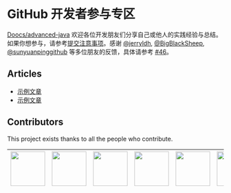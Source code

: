 # GitHub 开发者参与专区
[Doocs/advanced-java](https://github.com/doocs/advanced-java) 欢迎各位开发朋友们分享自己或他人的实践经验与总结。如果你想参与，请参考[提交注意事项](/docs/from-readers/doocs-advanced-java-attention.md)。感谢 [@jerryldh](https://github.com/jerryldh), [@BigBlackSheep](https://github.com/BigBlackSheep), [@sunyuanpinggithub](https://github.com/sunyuanpinggithub) 等多位朋友的反馈，具体请参考 [#46](https://github.com/doocs/advanced-java/issues/46)。

## Articles
- [示例文章](/docs/from-readers/doocs-advanced-java-attention.md)
- [示例文章](/docs/from-readers/doocs-advanced-java-attention.md)

## Contributors
This project exists thanks to all the people who contribute.

<!-- ALL-CONTRIBUTORS-LIST:START - Do not remove or modify this section -->

| <center> [<img src="https://avatars3.githubusercontent.com/u/21008209?v=4" width="80px;"/>](https://github.com/yanglbme) </center> | <center> [<img src="https://avatars3.githubusercontent.com/u/31427850?v=4" width="80px;"/>](https://github.com/ImgBotApp) </center> | <center> [<img src="https://avatars3.githubusercontent.com/u/14137033?v=4" width="80px;"/>](https://github.com/lianghao208) </center> | <center> [<img src="https://avatars3.githubusercontent.com/u/5753574?v=4" width="80px;"/>](https://github.com/tccbest) </center> | <center> [<img src="https://avatars3.githubusercontent.com/u/15058152?v=4" width="80px;"/>](https://github.com/sheldonyss) </center> | <center> [<img src="https://avatars3.githubusercontent.com/u/44314231?v=4" width="80px;"/>](https://github.com/igayhub) </center> | <center> [<img src="https://avatars3.githubusercontent.com/u/25682169?v=4" width="80px;"/>](https://github.com/naah69) </center> | |
|---|---|---|---|---|---|---|---|

<!-- ALL-CONTRIBUTORS-LIST:END -->